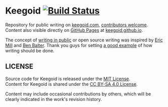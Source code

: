 # Keegoid [![Build Status](https://travis-ci.org/keegoid/keegoid.github.io.svg?branch=master)](https://travis-ci.org/keegoid/keegoid.github.io)

Repository for public writing on [keegoid.com][keegoid], [contributors welcome][contri]. Content also visible directly on [GitHub Pages][gp] at [keegoid.github.io][src].

The concept of [writing in public][wip] or open source writing was inspired by [Eric Mill][em] and [Ben Balter][bb]. Thank you guys for setting [a good example][edit] of how writing should be done.

## LICENSE

Source code for Keegoid is released under the [MIT License][mit].  
Content for Keegoid is shared under the [CC BY-SA 4.0 License][ccbysa].

Content may include occasional contributions by others, which will be clearly indicated in the work's revision history.

[keegoid]:  http://keegoid.com  
[gp]:       https://pages.github.com  
[src]:      http://keegoid.github.io  
[wip]:      https://konklone.com/post/writing-in-public-syncing-with-github  
[em]:       https://konklone.com  
[bb]:       http://ben.balter.com  
[edit]:     http://ben.balter.com/2015/09/13/github-pages-edit-button  
[ccbysa]:   https://creativecommons.org/licenses/by-sa/4.0  
[mit]:      http://keegoid.mit-license.org  
[contri]:   https://github.com/keegoid/keegoid.github.io/blob/master/CONTRIBUTING.md
